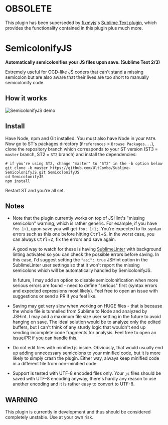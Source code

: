 # OBSOLETE

This plugin has been superseded by [fixmyjs](https://github.com/jshint/fixmyjs)'s [Sublime Text plugin](https://github.com/addyosmani/sublime-fixmyjs), which provides the functionality contained in this plugin plus much more.

# SemicolonifyJS

**Automatically semicolonifies your JS files upon save. (Sublime Text 2/3)**

Extremely useful for OCD-like JS coders that can't stand a missing semicolon but are also aware that their lives are too short to manually semicolonify code.

## How it works

![SemicolonifyJS demo](http://i.imgur.com/9on3B9d.gif)

## Install

Have Node, npm and Git installed. You must also have Node in your `PATH`. Now go to ST's packages directory (`Preferences` > `Browse Packages...`), clone the repository branch which corresponds to your ST version (ST3 = `master` branch, ST2 = `ST2` branch) and install the dependencies:

```shell
# if you're using ST2, change "master" to "ST2" in the -b option below
git clone -b master https://github.com/UltCombo/Sublime-SemicolonifyJS.git SemicolonifyJS
cd SemicolonifyJS
npm install
```

Restart ST and you're all set.

## Notes

- Note that the plugin currently works on top of JSHint's "missing semicolon" warning, which is rather generic. For example, if you have `foo 1+1`, upon save you will get `foo; 1+1;`. You're expected to fix syntax errors such as this one before hitting <kbd>Ctrl</kbd>+<kbd>S</kbd>. In the worst case, you can always <kbd>Ctrl</kbd>+<kbd>Z</kbd>, fix the errors and save again.

    A good way to watch for these is having [SublimeLinter](https://github.com/SublimeLinter/SublimeLinter) with background linting activated so you can check the possible errors before saving. In this case, I'd suggest setting the `"asi": true` JSHint option in the SublimeLinter user settings so that it won't report the missing semicolons which will be automatically handled by SemicolonifyJS.

    In future, I may add an option to disable semicolonification when more serious errors are found - need to define "serious" first (syntax errors and expected expressions most likely). Feel free to open an issue with suggestions or send a PR if you feel like.

- Saving may get very slow when working on HUGE files - that is because the whole file is tunnelled from Sublime to Node and analyzed by JSHint. I may add a maximum file size user setting in the future to avoid hanging on save. The ideal solution would be to analyze only the edited buffers, but I can't think of any sturdy logic that wouldn't end up sending incomplete code fragments for analysis. Feel free to open an issue/PR if you can handle this.

- Do not edit files with minified js inside. Obviously, that would usually end up adding unnecessary semicolons to your minified code, but it is more likely to simply crash the plugin. Either way, always keep minified code in a different file from non-minified code.

- Support is tested with UTF-8 encoded files only. Your `js` files should be saved with UTF-8 encoding anyway, there's hardly any reason to use another encoding and it is rather easy to convert to UTF-8.

## WARNING

This plugin is currently in development and thus should be considered completely unstable. Use at your own risk.
